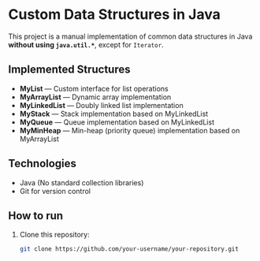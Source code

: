 # Custom Data Structures in Java

This project is a manual implementation of common data structures in Java **without using `java.util.*`**, except for `Iterator`.

## Implemented Structures

- **MyList<T>** — Custom interface for list operations
- **MyArrayList<T>** — Dynamic array implementation
- **MyLinkedList<T>** — Doubly linked list implementation
- **MyStack<T>** — Stack implementation based on MyLinkedList
- **MyQueue<T>** — Queue implementation based on MyLinkedList
- **MyMinHeap** — Min-heap (priority queue) implementation based on MyArrayList

## Technologies
- Java (No standard collection libraries)
- Git for version control

## How to run

1. Clone this repository:
   ```bash
   git clone https://github.com/your-username/your-repository.git

